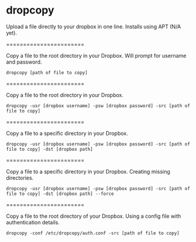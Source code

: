 dropcopy
========

Upload a file directly to your dropbox in one line. Installs using APT (N/A yet).

=======================

Copy a file to the root directory in your Dropbox. Will prompt for username and password.

    dropcopy [path of file to copy]
    
=======================

Copy a file to the root directory in your Dropbox.

    dropcopy -usr [dropbox username] -psw [dropbox password] -src [path of file to copy]
    
=======================

Copy a file to a specific directory in your Dropbox.

    dropcopy -usr [dropbox username] -psw [dropbox password] -src [path of file to copy] -dst [dropbox path]
    
=======================

Copy a file to a specific directory in your Dropbox. Creating missing directories.

    dropcopy -usr [dropbox username] -psw [dropbox password] -src [path of file to copy] -dst [dropbox path] --force
    
=======================

Copy a file to the root directory of your Dropbox. Using a config file with authentication details.

    dropcopy -conf /etc/dropcopy/auth.conf -src [path of file to copy]